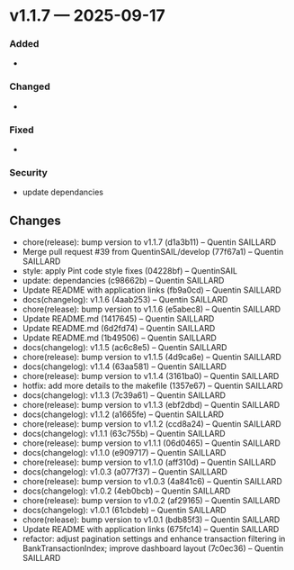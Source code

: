 # v1.1.7 — 2025-09-17

### Added
- 
### Changed
- 
### Fixed
- 
### Security
- update dependancies

## Changes
* chore(release): bump version to v1.1.7 (d1a3b11) – Quentin SAILLARD
* Merge pull request #39 from QuentinSAIL/develop (77f67a1) – Quentin SAILLARD
* style: apply Pint code style fixes (04228bf) – QuentinSAIL
* update: dependancies (c98662b) – Quentin SAILLARD
* Update README with application links (fb9a0cd) – Quentin SAILLARD
* docs(changelog): v1.1.6 (4aab253) – Quentin SAILLARD
* chore(release): bump version to v1.1.6 (e5abec8) – Quentin SAILLARD
* Update README.md (1417645) – Quentin SAILLARD
* Update README.md (6d2fd74) – Quentin SAILLARD
* Update README.md (1b49506) – Quentin SAILLARD
* docs(changelog): v1.1.5 (ac6c8e5) – Quentin SAILLARD
* chore(release): bump version to v1.1.5 (4d9ca6e) – Quentin SAILLARD
* docs(changelog): v1.1.4 (63aa581) – Quentin SAILLARD
* chore(release): bump version to v1.1.4 (3161ba0) – Quentin SAILLARD
* hotfix: add more details to the makefile (1357e67) – Quentin SAILLARD
* docs(changelog): v1.1.3 (7c39a61) – Quentin SAILLARD
* chore(release): bump version to v1.1.3 (ebf2dbd) – Quentin SAILLARD
* docs(changelog): v1.1.2 (a1665fe) – Quentin SAILLARD
* chore(release): bump version to v1.1.2 (ccd8a24) – Quentin SAILLARD
* docs(changelog): v1.1.1 (63c755b) – Quentin SAILLARD
* chore(release): bump version to v1.1.1 (06d0465) – Quentin SAILLARD
* docs(changelog): v1.1.0 (e909717) – Quentin SAILLARD
* chore(release): bump version to v1.1.0 (aff310d) – Quentin SAILLARD
* docs(changelog): v1.0.3 (a077f37) – Quentin SAILLARD
* chore(release): bump version to v1.0.3 (4a841c6) – Quentin SAILLARD
* docs(changelog): v1.0.2 (4eb0bcb) – Quentin SAILLARD
* chore(release): bump version to v1.0.2 (af29165) – Quentin SAILLARD
* docs(changelog): v1.0.1 (61cbdeb) – Quentin SAILLARD
* chore(release): bump version to v1.0.1 (bdb85f3) – Quentin SAILLARD
* Update README with application links (675fc14) – Quentin SAILLARD
* refactor: adjust pagination settings and enhance transaction filtering in BankTransactionIndex; improve dashboard layout (7c0ec36) – Quentin SAILLARD
